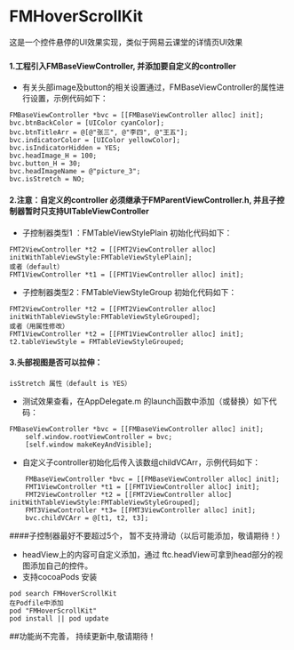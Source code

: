 # FMHoverScrollKit
这是一个控件悬停的UI效果实现，类似于网易云课堂的详情页UI效果
###
#### 1.工程引入FMBaseViewController, 并添加要自定义的controller

* 有关头部image及button的相关设置通过，FMBaseViewController的属性进行设置，示例代码如下：
````
FMBaseViewController *bvc = [[FMBaseViewController alloc] init];
bvc.btnBackColor = [UIColor cyanColor];
bvc.btnTitleArr = @[@"张三", @"李四", @"王五"];
bvc.indicatorColor = [UIColor yellowColor];
bvc.isIndicatorHidden = YES;
bvc.headImage_H = 100;
bvc.button_H = 30;
bvc.headImageName = @"picture_3";
bvc.isStretch = NO;
````

#### 2.注意：自定义的controller 必须继承于FMParentViewController.h, 并且子控制器暂时只支持UITableViewController
* 子控制器类型1 ：FMTableViewStylePlain 初始化代码如下：
````
FMT2ViewController *t2 = [[FMT2ViewController alloc] initWithTableViewStyle:FMTableViewStylePlain];
或者（default）
FMT1ViewController *t1 = [[FMT1ViewController alloc] init];
````
* 子控制器类型2：FMTableViewStyleGroup 初始化代码如下：
````
FMT2ViewController *t2 = [[FMT2ViewController alloc] initWithTableViewStyle:FMTableViewStyleGrouped];
或者（用属性修改）
FMT1ViewController *t2 = [[FMT1ViewController alloc] init];
t2.tableViewStyle = FMTableViewStyleGrouped;
````
#### 3.头部视图是否可以拉伸：

````
isStretch 属性（default is YES）
````
* 测试效果查看，在AppDelegate.m 的launch函数中添加（或替换）如下代码：
````
FMBaseViewController *bvc = [[FMBaseViewController alloc] init];
    self.window.rootViewController = bvc;
    [self.window makeKeyAndVisible];
````
* 自定义子controller初始化后传入该数组childVCArr，示例代码如下：
````
    FMBaseViewController *bvc = [[FMBaseViewController alloc] init];
    FMT1ViewController *t1 = [[FMT1ViewController alloc] init];
    FMT2ViewController *t2 = [[FMT2ViewController alloc] initWithTableViewStyle:FMTableViewStyleGrouped];
    FMT3ViewController *t3= [[FMT3ViewController alloc] init];
    bvc.childVCArr = @[t1, t2, t3];
````
####子控制器最好不要超过5个， 暂不支持滑动（以后可能添加，敬请期待！）
* headView上的内容可自定义添加，通过 ftc.headView可拿到head部分的视图添加自己的控件。
* 支持cocoaPods 安装 
````
pod search FMHoverScrollKit
在Podfile中添加
pod "FMHoverScrollKit"
pod install || pod update
````
##功能尚不完善， 持续更新中,敬请期待！
